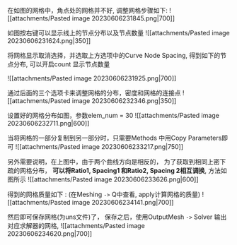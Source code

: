 在如图的网格中，角点处的网格并不好, 调整网格步骤如下: 
![[attachments/Pasted image 20230606231845.png|700]]

如图按右键可以显示线上的节点分布以及节点数量
![[attachments/Pasted image 20230606231624.png|350]]

将网格显示取消选择，并选取上方选项中的Curve Node Spacing, 得到如下的节点分布, 可以开启count 显示节点数量

![[attachments/Pasted image 20230606231925.png|700]]

通过后面的三个选项卡来调整网格的分布，密度和网格的连接点
![[attachments/Pasted image 20230606232346.png|350]]

设置好的网格分布如图，参数elem_num = 30
![[attachments/Pasted image 20230606232711.png|600]]

当将网格的一部分复制到另一部分时，只需要Methods 中用Copy Parameters即可
![[attachments/Pasted image 20230606233217.png|750]]

另外需要说明，在上图中，由于两个曲线方向是相反的， 为了获取到相同上密下疏的网格分布， **可以将Ratio1, Spacing1 和Ratio2, Spacing 2相互调换**, 方法如图所示
![[attachments/Pasted image 20230606233626.png|600]]

得到的网格质量如下 : (在Meshing `->` Q中查看, apply计算网格的质量)
![[attachments/Pasted image 20230606234141.png|700]]

然后即可保存网格(为uns文件)了， 保存之后，使用OutputMesh `->` Solver 输出对应求解器的网格, 
![[attachments/Pasted image 20230606234620.png|700]]